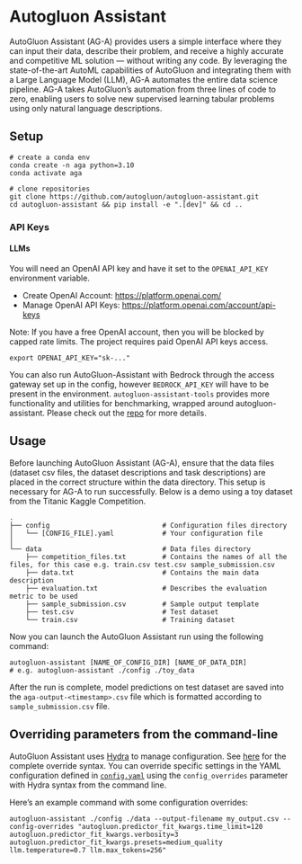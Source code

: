 # Autogluon Assistant

AutoGluon Assistant (AG-A) provides users a simple interface where they can input their data, describe their problem, and receive a highly accurate and competitive ML solution — without writing any code. By leveraging the state-of-the-art AutoML capabilities of AutoGluon and integrating them with a Large Language Model (LLM), AG-A automates the entire data science pipeline. AG-A takes AutoGluon’s automation from three lines of code to zero, enabling users to solve new supervised learning tabular problems using only natural language descriptions.

## Setup

```
# create a conda env
conda create -n aga python=3.10
conda activate aga

# clone repositories
git clone https://github.com/autogluon/autogluon-assistant.git
cd autogluon-assistant && pip install -e ".[dev]" && cd ..
```


### API Keys

#### LLMs 
You will need an OpenAI API key and have it set to the `OPENAI_API_KEY` environment variable.
- Create OpenAI Account: https://platform.openai.com/
- Manage OpenAI API Keys: https://platform.openai.com/account/api-keys

Note: If you have a free OpenAI account, then you will be blocked by capped rate limits.
	  The project requires paid OpenAI API keys access.

```
export OPENAI_API_KEY="sk-..."
```

You can also run AutoGluon-Assistant with Bedrock through the access gateway set up in the config, however `BEDROCK_API_KEY` will have to be present in the environment.
`autogluon-assistant-tools` provides more functionality and utilities for benchmarking, wrapped around autogluon-assistant. Please check out the [repo](https://github.com/autogluon/autogluon-assistant-tools/) for more details.


## Usage

Before launching AutoGluon Assistant (AG-A), ensure that the data files (dataset csv files, the dataset descriptions and task descriptions) are placed in the correct structure within the data directory. This setup is necessary for AG-A to run successfully. Below is a demo using a toy dataset from the Titanic Kaggle Competition.

```
.
├── config                            # Configuration files directory
│   └── [CONFIG_FILE].yaml            # Your configuration file
│
└── data                              # Data files directory
    ├── competition_files.txt         # Contains the names of all the files, for this case e.g. train.csv test.csv sample_submission.csv
    ├── data.txt                      # Contains the main data description
    ├── evaluation.txt                # Describes the evaluation metric to be used
    ├── sample_submission.csv         # Sample output template
    ├── test.csv                      # Test dataset
    └── train.csv                     # Training dataset

```

Now you can launch the AutoGluon Assistant run using the following command:
```
autogluon-assistant [NAME_OF_CONFIG_DIR] [NAME_OF_DATA_DIR]
# e.g. autogluon-assistant ./config ./toy_data
```

After the run is complete, model predictions on test dataset are saved into the `aga-output-<timestamp>.csv` file which is formatted according to `sample_submission.csv` file.

## Overriding parameters from the command-line
AutoGluon Assistant uses [Hydra](https://hydra.cc) to manage configuration. See [here](https://hydra.cc/docs/advanced/override_grammar/basic/) for the complete override syntax.
You can override specific settings in the YAML configuration defined in [`config.yaml`](https://github.com/autogluon/autogluon-assistant/blob/main/config/config.yaml) using
the `config_overrides` parameter with Hydra syntax from the command line.

Here’s an example command with some configuration overrides:
```
autogluon-assistant ./config ./data --output-filename my_output.csv --config-overrides "autogluon.predictor_fit_kwargs.time_limit=120 autogluon.predictor_fit_kwargs.verbosity=3 autogluon.predictor_fit_kwargs.presets=medium_quality llm.temperature=0.7 llm.max_tokens=256"
```
